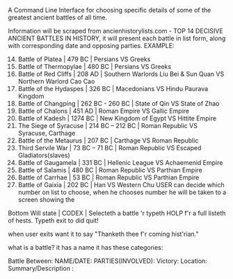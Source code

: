 
A Command Line Interface for choosing specific details of some of the greatest ancient battles of all time. 

Information will be scraped from ancienhistorylists.com - TOP 14 DECISIVE ANCIENT BATTLES IN HISTORY, it will present each battle in list form, along with corresponding date and opposing parties. 
EXAMPLE:

14. Battle of Platea       | 479 BC  | Persians VS Greeks 
13. Battle of Thermopylae  | 480 BC  | Persians VS Greeks 
12. Battle of Red Cliffs   | 208 AD  | Southern Warlords Liu Bei & Sun Quan VS Northern Warlord Cao Cao
11. Battle of the Hydaspes | 326 BC  | Macedonians VS Hindu Paurava Kingdom
10. Battle of Changping    | 262 BC - 260 BC | State of Qin VS State of Zhao 
9.  Battle of Chalons      | 451 AD  | Roman Empire VS Gallic Empire
8.  Battle of Kadesh       | 1274 BC | New Kingdom of Egypt VS Hittite Empire 
7.  The Siege of Syracuse  | 214 BC – 212 BC |  Roman Republic VS Syracuse, Carthage
6.  Battle of the Metaurus | 207 BC  | Carthage VS Roman Republic 
5.  Third Servile War      | 73 BC –  71 BC  |  Roman Republic VS Escaped Gladiators(slaves)
4.  Battle of Gaugamela    | 331 BC  | Hellenic League VS Achaemenid Empire 
3.  Battle of Salamis      | 480 BC  | Roman Republic VS Parthian Empire 
2.  Battle of Carrhae      | 53 BC   | Roman Republic VS Parthian Empire 
1.  Battle of Gaixia       | 202 BC  | Han VS Western Chu 
USER can decide which number on list to choose, when he chooses number he will be taken to a screen showing the 

Bottom Will state 
| CODEX | 
Selecteth a battle 'r typeth HOLP f'r a full listeth of hests. Typeth exit to did quit! 

when user exits want it to say "Thanketh thee f'r coming hist'rian."

what is a battle? 
it has a name
it has these categories:

Battle Between:
NAME/DATE:
PARTIES(INVOLVED):
Victory:
Location:
Summary/Description : 



